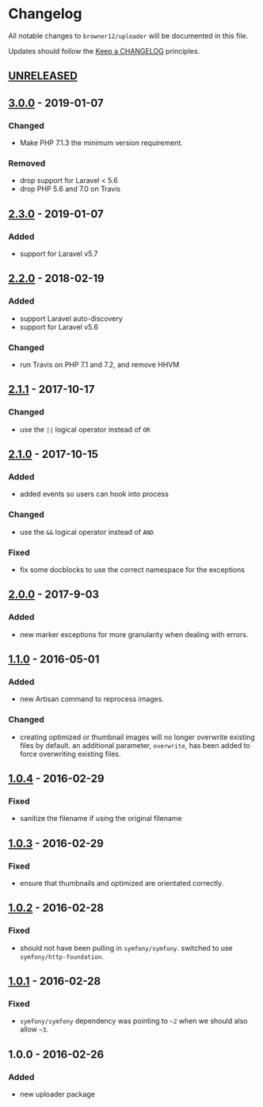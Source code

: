 # Changelog

All notable changes to `browner12/uploader` will be documented in this file.

Updates should follow the [Keep a CHANGELOG](http://keepachangelog.com/) principles.

## [UNRELEASED]

## [3.0.0] - 2019-01-07

### Changed
- Make PHP 7.1.3 the minimum version requirement.

### Removed
- drop support for Laravel < 5.6
- drop PHP 5.6 and 7.0 on Travis

## [2.3.0] - 2019-01-07

### Added
- support for Laravel v5.7

## [2.2.0] - 2018-02-19

### Added
- support Laravel auto-discovery
- support for Laravel v5.6

### Changed
- run Travis on PHP 7.1 and 7.2, and remove HHVM

## [2.1.1] - 2017-10-17

### Changed
- use the `||` logical operator instead of `OR`

## [2.1.0] - 2017-10-15

### Added
- added events so users can hook into process

### Changed
- use the `&&` logical operator instead of `AND`

### Fixed
- fix some docblocks to use the correct namespace for the exceptions

## [2.0.0] - 2017-9-03

### Added
- new marker exceptions for more granularity when dealing with errors.

## [1.1.0] - 2016-05-01

### Added
- new Artisan command to reprocess images.

### Changed
- creating optimized or thumbnail images will no longer overwrite existing files by default. an additional parameter, `overwrite`, has been added to force overwriting existing files. 

## [1.0.4] - 2016-02-29

### Fixed
- sanitize the filename if using the original filename

## [1.0.3] - 2016-02-29

### Fixed
- ensure that thumbnails and optimized are orientated correctly.

## [1.0.2] - 2016-02-28

### Fixed
- should not have been pulling in `symfony/symfony`. switched to use `symfony/http-foundation`.

## [1.0.1] - 2016-02-28

### Fixed
- `symfony/symfony` dependency was pointing to `~2` when we should also allow `~3`.

## 1.0.0 - 2016-02-26

### Added
- new uploader package

[unreleased]: https://github.com/browner12/uploader/compare/v3.0.0...HEAD
[3.0.0]: https://github.com/browner12/uploader/compare/v2.3.0...v3.3.0
[2.3.0]: https://github.com/browner12/uploader/compare/v2.2.0...v2.3.0
[2.2.0]: https://github.com/browner12/uploader/compare/v2.1.1...v2.2.0
[2.1.1]: https://github.com/browner12/uploader/compare/v2.1.0...v2.1.1
[2.1.0]: https://github.com/browner12/uploader/compare/v2.0.0...v2.1.0
[2.0.0]: https://github.com/browner12/uploader/compare/v1.1.0...v2.0.0
[1.1.0]: https://github.com/browner12/uploader/compare/v1.0.4...v1.1.0
[1.0.4]: https://github.com/browner12/uploader/compare/v1.0.3...v1.0.4
[1.0.3]: https://github.com/browner12/uploader/compare/v1.0.2...v1.0.3
[1.0.2]: https://github.com/browner12/uploader/compare/v1.0.1...v1.0.2
[1.0.1]: https://github.com/browner12/uploader/compare/v1.0.0...v1.0.1
